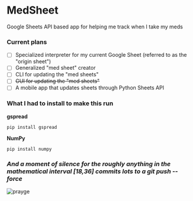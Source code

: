 # MedSheet
Google Sheets API based app for helping me track when I take my meds
### Current plans
- [ ] Specialized interpreter for my current Google Sheet (referred to as the "origin sheet")
- [ ] Generalized "med sheet" creator
- [ ] CLI for updating the "med sheets"
- [ ] ~~GUI for updating the "med sheets"~~
- [ ] A mobile app that updates sheets through Python Sheets API
### What I had to install to make this run

**gspread**

```pip install gspread```

**NumPy**

```pip install numpy```

### *And a moment of silence for the roughly anything in the mathematical interval [18,36] commits lots to a git push --force*
![prayge](https://i.kym-cdn.com/photos/images/newsfeed/002/306/879/716.png)

